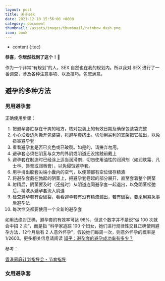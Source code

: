 ```yaml
---
layout: post
title: 关于sex
date: 2021-12-10 15:56:00 +0800
category: document
thumbnail: /assets/images/thumbnail/rainbow_dash.png
icon: book
---
```



* content
{:toc}

<!--more-->

**恭喜，你居然找到了这个！🎉**

作为一个非常“有规划”的人，SEX 自然也在我的规划内。所以我对 SEX 进行了一番调查，涉及各种注意事项、以及技巧。包您满意。

## 避孕的多种方法

### 男用避孕套

正确使用步骤：

1. 把避孕套贮存在干爽的地方，核对包装上的有效日期及确保包装袋完整
2. 小心沿着边角撕开包装袋，将避孕套挤出。切勿用尖利的支架把它拉出，以免损害避孕套
3. 看看避孕套是否已变色或已破裂。如是的，请拼弃勿用。
4. 避孕套必须在阴茎与女方的外阴或阴道还没接触前戴上
5. 避孕套在制造时已经涂上适当润滑剂，切勿使用油性的润滑剂（如润肤霜、凡士林、唇膏或润唇膏），以免侵蚀避孕套。
6. 用手挤出胶套尖端小囊内的空气，以便顶部有空位储存精液
7. 将避孕套戴在勃起的阴茎上，把避孕套卷起的部分展开，直至套着整个阴茎
8. 射精后，阴茎要及时（还挺时）从阴道连同避孕套一起退出，以免阴茎松弛后，精液从避孕套流入阴道
9. 检查避孕套有否破裂，看看避孕套有没有精液漏出，若有破裂，要采用紧急事后避孕法
10. 每次性交都要使用一个全新的避孕套

如用法绝对正确，避孕套的有效率可达 98%，但这个数字并不是说“做 100 次就会中招 2 次”，而是指 “科学家追踪 100 个妇女，她们进行规律性交且正确使用避孕方法，12个月后有 2 人意外怀孕”，假设她们每周一次，则意外怀孕的概率是 1/2600。更多相关信息请阅读 [知乎：避孕套的避孕成功率有多少？](https://www.zhihu.com/question/19611168)

参考：

[香港家庭计划指导会 - 节育指导](https://www.famplan.org.hk/zh/our-services/clinic-services/birth-control/content)


### 女用避孕套